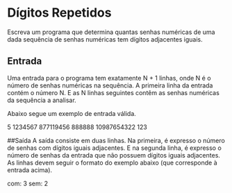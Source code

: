 # Dígitos Repetidos

Escreva um programa que determina quantas
senhas numéricas de uma dada sequência de
senhas numéricas tem dígitos adjacentes iguais.


## Entrada
Uma entrada para o programa tem exatamente N + 1 linhas,
onde N é o número de senhas numéricas na sequência.
A primeira linha da entrada contém o número N.
E as N linhas seguintes contêm as senhas numéricas
da sequência a analisar.

 Abaixo segue um exemplo de entrada válida.

5
1234567
877119456
888888
10987654322
123

##Saída
A saída consiste em duas linhas. Na primeira, é
expresso o número de senhas com dígitos iguais
adjacentes. E na segunda linha, é expresso o
número de senhas da entrada que não possuem dígitos
iguais adjacentes. As linhas devem seguir o formato
do exemplo abaixo (que corresponde à entrada acima).

com: 3
sem: 2
